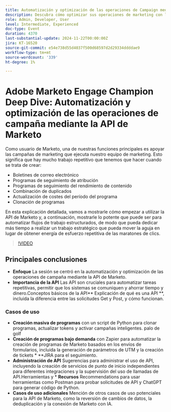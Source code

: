 ```yaml
---
title: Automatización y optimización de las operaciones de Campaign mediante la API de Marketo
description: Descubra cómo optimizar sus operaciones de marketing con la API de Marketo en esta explicación detallada, donde demostraremos cómo automatizar tareas repetitivas como la creación de boletines de correo electrónico, el seguimiento de programas, la combinación de duplicados, la actualización de costes de programas y los programas de clonación, lo que le permite centrarse en iniciativas estratégicas.
role: Admin, Developer, User
level: Intermediate, Experienced
doc-type: Event
duration: 4370
last-substantial-update: 2024-11-22T00:00:00Z
jira: KT-16520
source-git-commit: e54e738d55d4037f500d68597d2d29334ddddae9
workflow-type: tm+mt
source-wordcount: '339'
ht-degree: 1%

---
```



# Adobe Marketo Engage Champion Deep Dive: Automatización y optimización de las operaciones de campaña mediante la API de Marketo

Como usuario de Marketo, una de nuestras funciones principales es apoyar las campañas de marketing que ejecuta nuestro equipo de marketing. Esto significa que hay mucho trabajo repetitivo que tenemos que hacer cuando se trata de crear:

* Boletines de correo electrónico
* Programas de seguimiento de atribución
* Programas de seguimiento del rendimiento de contenido
* Combinación de duplicados
* Actualización de costes del período del programa
* Clonación de programas

En esta explicación detallada, vamos a mostrarle cómo empezar a utilizar la API de Marketo y, a continuación, mostrarle lo potente que puede ser para automatizar flujos de trabajo estructurados, de modo que pueda dedicar más tiempo a realizar un trabajo estratégico que pueda mover la aguja en lugar de obtener energía de esfuerzo repetitiva de las maratones de clics.

>[!VIDEO](https://video.tv.adobe.com/v/3440396/?learn=on&enablevpops)

## Principales conclusiones

* **Enfoque** La sesión se centró en la automatización y optimización de las operaciones de campaña mediante la API de Marketo.
* **Importancia de la API** Las API son cruciales para automatizar tareas repetitivas, permitir que los sistemas se comuniquen y ahorrar tiempo y dinero.Conceptos básicos de la API** Explicación de qué es una API **, incluida la diferencia entre las solicitudes Get y Post, y cómo funcionan.

### Casos de uso

* **Creación masiva de programas** con un script de Python para clonar programas, actualizar tokens y activar campañas inteligentes. palo de golf
* **Creación de programas bajo demanda** con Zapier para automatizar la creación de programas de Marketo basados en los envíos de formularios, incluida la generación de parámetros de UTM y la creación de tickets * **JIRA para el seguimiento.
* **Administración de API** Sugerencias para administrar el uso de API, incluyendo la creación de servicios de punto de inicio independientes para diferentes integraciones y la supervisión del uso de llamadas de API.Herramientas y * **Recursos** Recommendations para usar herramientas como Postman para probar solicitudes de API y ChatGPT para generar código de Python.
* **Casos de uso adicionales** Mención de otros casos de uso potenciales para la API de Marketo, como la reversión de cambios de datos, la deduplicación y la conexión de Marketo con IA.